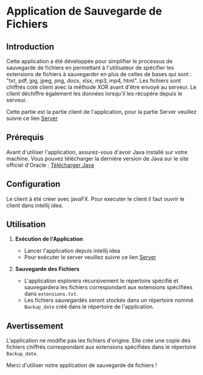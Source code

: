 # Application de Sauvegarde de Fichiers 

## Introduction
Cette application a été développée pour simplifier le processus de sauvegarde de fichiers en permettant à l'utilisateur de spécifier les extensions de fichiers à sauvegarder en 
plus de celles de bases qui sont : "txt, pdf, jpg, jpeg, png, docx, xlsx, mp3, mp4, html". 
Les fichiers sont chiffrés coté client avec la méthode XOR avant d'être envoyé au serveur. 
Le client déchiffre également les données lorsqu'il les récupère depuis le serveur.

Cette partie est la partie client de l'application, pour la partie Server veuillez suivre ce lien [Server](https://github.com/damien-mathieu1/TD-Cloud-Sauvegarde-Server)

## Prérequis
Avant d'utiliser l'application, assurez-vous d'avoir Java installé sur votre machine. Vous pouvez télécharger la dernière version de Java sur le site officiel d'Oracle : [Télécharger Java](https://www.oracle.com/java/technologies/javase-downloads.html)

## Configuration
Le client à été créer avec javaFX. 
Pour executer le client il faut ouvrir le client dans intellij idea. 

## Utilisation
1. **Exécution de l'Application**
   - Lancer l'application depuis intellij idea
   - Pour exécuter le server veuillez suivre ce lien [Server](https://github.com/damien-mathieu1/TD-Cloud-Sauvegarde-Server)

2. **Sauvegarde des Fichiers**
   - L'application explorera récursivement le répertoire spécifié et sauvegardera les fichiers correspondant aux extensions spécifiées dans `extensions.txt`.
   - Les fichiers sauvegardés seront stockés dans un répertoire nommé `Backup_date` créé dans le répertoire de l'application.

## Avertissement
L'application ne modifie pas les fichiers d'origine. Elle crée une copie des fichiers chiffrés correspondant aux extensions spécifiées dans le répertoire `Backup_date`.

Merci d'utiliser notre application de sauvegarde de fichiers  !
